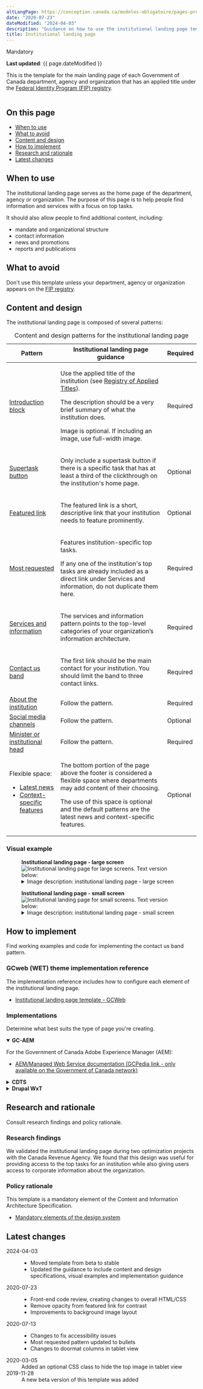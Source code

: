 ```yaml
---
altLangPage: https://conception.canada.ca/modeles-obligatoire/pages-profil-institutionnel.html
date: "2020-07-23"
dateModified: "2024-04-03"
description: "Guidance on how to use the institutional landing page template and its associated components on Canada.ca."
title: Institutional landing page
---
```

<p><span class="label label-danger">Mandatory</span></p>
<p><strong>Last updated</strong>: {{ page.dateModified }}</p>
<p>
    This is the template for the main landing page of each Government of Canada department, agency and organization that has an applied title under the
    <a href="https://www.tbs-sct.canada.ca/ap/fip-pcim/reg-eng.asp">Federal Identity Program (FIP) registry</a>.
</p>
<div class="pattern-demo mrgn-tp-lg mrgn-bttm-xl"><img src="../images/ilp-crop.png" class="img-responsive" alt="" /></div>

<section>
    <h2>On this page</h2>
    <ul>
        <li><a href="#use">When to use</a></li>
        <li><a href="#avoid">What to avoid</a></li>
        <li><a href="#design">Content and design</a></li>
        <li><a href="#implement">How to implement</a></li>
        <li><a href="#research">Research and rationale</a></li>
        <li><a href="#changes">Latest changes</a></li>
    </ul>
    <section>
        <h2 id="use">When to use</h2>
        <p>
           The institutional landing page serves as the home page of the department, agency or organization. The purpose of this page is to help people find information and services with a focus on top tasks.
        </p>
        <p>It should also allow people to find additional content, including:</p>
        <ul>
          <li>mandate and organizational structure</li>
          <li>contact information</li>
          <li>news and promotions</li>
          <li>reports and publications</li>
        </ul>
    </section>
    <section>
        <h2 id="avoid">What to avoid</h2>
        <p>Don't use this template unless your department, agency or organization appears on the  <a href="https://www.tbs-sct.canada.ca/ap/fip-pcim/reg-eng.asp">FIP registry</a>.</p>
    </section>
    <section>
        <h2 id="design">Content and design</h2>
        <p>The institutional landing page is composed of several patterns:</p>
        <div class="row mrgn-tp-lg">
            <div class="col-md-12">
                <div class="panel panel-default">
                    <table class="table table-striped" id="ilp-01" aria-live="polite">
                        <caption class="wb-inv">
                            Content and design patterns for the institutional landing page
                        </caption>
                        <thead>
                            <tr>
                                <th class="col-md-3">Pattern</th>
                                <th class="col-md-7">Institutional landing page guidance</th>
                                <th class="col-md-2 text-center">Required</th>
                            </tr>
                        </thead>
                        <tbody>
                            <tr>
                                <td><a href="../common-design-patterns/intro-block.html">Introduction block</a></td>
                                <td>
                                    <p>Use the applied title of the institution (see <a href="https://www.tbs-sct.gc.ca/hgw-cgf/oversight-surveillance/communications/fip-pcim/reg-eng.asp">Registry of Applied Titles</a>).</p>
                                    <p>The description should be a very brief summary of what the institution does.</p>
                                    <p>Image is optional. If including an image, use full-width image.</p>
                                </td>
                                <td class="text-center"><span class="far fa-check-circle text-success"></span><span class="wb-inv"> Required</span></td>
                            </tr>
                            <tr>
                                <td><a href="../common-design-patterns/buttons.html#action">Supertask button</a></td>
                                <td><p>Only include a supertask button if there is a specific task that has at least a third of the clickthrough on the institution's home page.</p></td>
                                <td class="text-center">Optional</td>
                            </tr>
                            <tr>
                                <td><a href="../common-design-patterns/featured-link.html">Featured link</a></td>
                                <td><p>The featured link is a short, descriptive link that your institution needs to feature prominently.</p></td>
                                <td class="text-center">Optional</td>
                            </tr>
                            <tr>
                                <td><a href="../common-design-patterns/most-requested.html">Most requested</a></td>
                                <td>
                                    <p>Features institution-specific top tasks.</p>
                                    <p>If any one of the institution's top tasks are already included as a direct link under Services and information, do not duplicate them here.</p>
                                </td>
                                <td class="text-center"><span class="far fa-check-circle text-success"></span><span class="wb-inv"> Required</span></td>
                            </tr>
                            <tr>
                                <td><a href="../common-design-patterns/services-information.html">Services and information</a></td>
                                <td><p>The services and information pattern points to the top-level categories of your organization’s information architecture.</p></td>
                                <td class="text-center"><span class="far fa-check-circle text-success"></span><span class="wb-inv"> Required</span></td>
                            </tr>
                            <tr>
                                <td><a href="../common-design-patterns/contact-band.html">Contact us band</a></td>
                                <td><p>The first link should be the main contact for your institution. You should limit the band to three contact links.</p></td>
                                <td class="text-center"><span class="far fa-check-circle text-success"></span><span class="wb-inv"> Required</span></td>
                            </tr>
                            <tr>
                                <td><a href="../common-design-patterns/about-institution.html">About the institution</a></td>
                                <td>Follow the pattern.</td>
                                <td class="text-center"><span class="far fa-check-circle text-success"></span><span class="wb-inv"> Required</span></td>
                            </tr>
                            <tr>
                                <td><a href="../common-design-patterns/social-media-channels.html">Social media channels</a></td>
                                <td>Follow the pattern.</td>
                                <td class="text-center">Optional</td>
                            </tr>
                            <tr>
                                <td><a href="../common-design-patterns/ministers-block.html">Minister or institutional head</a></td>
                                <td>Follow the pattern.</td>
                                <td class="text-center"><span class="far fa-check-circle text-success"></span><span class="wb-inv"> Required</span></td>
                            </tr>
                            <tr>
                                <td>
                                    Flexible space:<br />
                                    <ul>
                                        <li><a href="../common-design-patterns/latest-news.html">Latest news</a></li>
                                        <li><a href="../common-design-patterns/feature-tiles.html">Context-specific features</a></li>
                                    </ul>
                                </td>
                                <td>
                                    <p>The bottom portion of the page above the footer is considered a flexible space where departments may add content of their choosing.</p>
                                    <p>The use of this space is optional and the default patterns are the latest news and context-specific features.</p>
                                </td>
                                <td class="text-center">Optional</td>
                            </tr>
                        </tbody>
                    </table>
                </div>
            </div>
        </div>
        <h3>Visual example</h3>
        <div class="pattern-demo mrgn-tp-md mrgn-bttm-md">
            <figure class="mrgn-tp-md mrgn-bttm-lg">
                <figcaption><b>Institutional landing page - large screen</b></figcaption>
                <img src="../images/ilp-large.png" class="img-responsive" alt="Institutional landing page for large screens. Text version below:" />
                <details>
                    <summary class="wb-toggle" data-toggle='{"print":"on"}'>Image description: institutional landing page - large screen </summary>
                    <p>At the top of the page is an introduction block which includes an h1 titled [Institution name]. It is underlined with a short thick red line. Below the heading is a short description of the institution’s mandate.</p>
                    <p>Following the introduction block there is a supertask button which is a green rectangle with the words Supertask button [optional].</p>
                    <p>
                        Below this is the featured link pattern. It is contained within a horizontal blue band that stretches the entire length of the screen. Within the band is white, underlined text that reads: Featured link [optional].
                    </p>
                    <p>
                        The next item on the page is the most requested pattern. It is contained within a light grey band that stretches the entire length of the screen. Within the band are the words Most requested in black text. This is
                        followed by two columns of links. Each column contains three links in a bulleted list. The placeholder text for each link is [Top task hyperlink].
                    </p>
                    <p>
                        Below this is the services and information pattern. It is composed of nine separate doormats displayed across three columns and three rows. Each doormat has a linked placeholder heading that says [Hyperlink text].
                        Below the heading there is a placeholder description which contains the following instructions: Use action verbs, or simply list keywords to summarize the information or tasks that can be accomplished on the page it
                        links to.
                    </p>
                    <p>
                        The next item on the page is the contact us pattern. It consists of a horizontal light grey band with a Contact us heading followed by three links in a single row. The first link is Contact [Institution], the
                        following links are placeholders for top contact tasks.
                    </p>
                    <p>
                        The contact us band is followed by the about the institution pattern on the left and the social media channels pattern on the right. The about the institution links appear in a section with the heading “About the
                        [Institution]”. The design organizes bolded links in a bulleted list that spans across two columns. The first column has:
                    </p>
                    <ul>
                        <li>Mandate</li>
                        <li>Organizational structure</li>
                        <li>Transparency</li>
                        <li>Accessibility</li>
                        <li>Job opportunities</li>
                    </ul>
                    <p>The second column has:</p>
                    <ul>
                        <li>Reports</li>
                        <li>Compliance</li>
                        <li>Enforcements notifications</li>
                        <li>[Institutional link]</li>
                        <li>More: About the [institution] (Note: “more” is not linked)</li>
                    </ul>
                    <p>The social media channels pattern begins with the heading “On social media”. Below the heading, is a vertical list with associated icons and labels:</p>
                    <ul>
                        <li>Facebook icon followed by the placeholder text FacebookPageName</li>
                        <li>X icon followed by the placeholder text @XAccount</li>
                        <li>Youtube icon followed by the placeholder text YouTubeName</li>
                        <li>Instagram icon followed by the placeholder text InstagramName</li>
                        <li>LinkedIn icon followed by the placeholder text LinkedInName</li>
                    </ul>
                    <p>The next item that appears on the page is the minister or institutional head pattern. The pattern appears in 2 columns with the heading “Minister(s)”.</p>
                    <p>The first column presents a placeholder for an institutional head’s image on the left. The dimensions for the image are 200px x 250px. Information on the right includes:</p>
                    <ul>
                        <li>The Honourable [Minister name] (link)</li>
                        <li>[Official title] (text)</li>
                        <li>List item: Mandate letter [optional] (link)</li>
                        <li>List item: Briefing book [optional] (link)</li>
                    </ul>
                    <p>The second column presents a placeholder for an institutional head’s image on the left. The dimensions for the image are 200px x 250px. Information on the right includes:</p>
                    <ul>
                        <li>The Honourable [Minister name] (link)</li>
                        <li>[Official title] (text)</li>
                        <li>List item: Mandate letter [optional - single item] (link)</li>
                    </ul>
                    <p>
                        Below this pattern is the latest news pattern on the left and context-specific features pattern on the right. The latest news pattern has a heading that reads “News” followed by three groupings of text. Each grouping
                        has bold, linked placeholder text that reads [News title] followed by placeholder text for the date on a new line. The date format displayed is YYYY-MM-DD HH:MM. After the three groupings of text there is another
                        line of text that reads “More: [Institution] news”. The words “[Institution] news” are linked.
                    </p>
                    <p>
                        The context-specific features pattern is composed of a heading titled “Features” followed by two feature placeholders in a horizontal row. Each have an image placeholder surrounded by a light grey background. Within
                        the image placeholder are the prescribed image dimensions: 360px x 203px. Below each image placeholder on the grey background is a placeholder link that reads [Feature hyperlink text]. Underneath is the following
                        placeholder text: Brief description of the feature being promoted.
                    </p>
                </details>
            </figure>
        </div>
        <div class="pattern-demo mrgn-tp-md mrgn-bttm-md">
            <figure class="mrgn-tp-md mrgn-bttm-lg">
                <figcaption><b>Institutional landing page - small screen</b></figcaption>
                <img src="../images/ilp-small.png" class="img-responsive" alt="Institutional landing page for small screens. Text version below:" />
                <details>
                    <summary class="wb-toggle" data-toggle='{"print":"on"}'>Image description: institutional landing page - small screen</summary>
                    <p>At the top of the page is an introduction block which includes an h1 titled [Institution name]. It is underlined with a short thick red line. Below the heading is a short description of the institution’s mandate.</p>
                    <p>Following the introduction block there is a supertask button which is a green rectangle with the words Supertask button [optional].</p>
                    <p>
                        Below this is the featured link pattern. It is contained within a horizontal blue band that stretches the entire length of the screen. Within the band is white, underlined text that reads: Featured link [optional].
                    </p>
                    <p>
                        The next item on the page is the most requested pattern. It is contained within a light grey band that stretches the entire length of the screen. Within the band are the words Most requested in black text. This is
                        followed by a single list of links in a bulleted list. The placeholder text for each link is [Top task hyperlink].
                    </p>
                    <p>
                        Below this is the services and information pattern. It is composed of nine separate doormats that are vertically stacked on each other. Each doormat has linked placeholder headings that say [Hyperlink text]. Below
                        the headings there are placeholder descriptions which contain the following instructions: Use action verbs, or simply list keywords to summarize the information or tasks that can be accomplished on the page it links
                        to.
                    </p>
                    <p>
                        The next item on the page is the contact us pattern. It is contained within a light grey band that stretches the entire length of the screen. There is a “Contact us” heading followed by three links in a vertical row.
                        The first link is Contact [Institution], the following links are placeholders for top contact tasks.
                    </p>
                    <p>The contact us band is followed by the about the institution pattern. It consists of a heading “About the [Institution]”. Followed by nine bolded links:</p>
                    <ul>
                        <li>Mandate</li>
                        <li>Organizational structure</li>
                        <li>Transparency</li>
                        <li>Accessibility</li>
                        <li>Reports</li>
                        <li>Compliance</li>
                        <li>Enforcements notifications</li>
                        <li>[Institutional link]</li>
                        <li>More: About the [institution] (Note: “more” is not linked)</li>
                    </ul>
                    <p>Below the about the institution pattern is the social media channels pattern. It begins with the heading “On social media”. Below the heading, is a vertical list with associated icons and labels:</p>
                    <ul>
                        <li>Facebook icon followed by the placeholder text FacebookPageName</li>
                        <li>X icon followed by the placeholder text @XAccount</li>
                        <li>Youtube icon followed by the placeholder text YouTubeName</li>
                        <li>Instagram icon followed by the placeholder text InstagramName</li>
                        <li>LinkedIn icon followed by the placeholder text LinkedInName</li>
                    </ul>
                    <p>The next item that appears on the page is the Minister or institutional head pattern. The pattern begins with the heading “Minister(s)” and is followed by two items.</p>
                    <p>
                        The first item begins with a linked heading “The Honourable [Minister name]” followed by an image placeholder with the prescribed dimensions of 200px x 250px. Below the image is the text [Official title]. This is
                        followed by a bulleted list with the following two linked items:
                    </p>
                    <ul>
                        <li>Mandate letter [optional] (link)</li>
                        <li>Briefing book [optional] (link)</li>
                    </ul>
                    <p>
                        The second item begins with a linked heading “The Honourable [Minister name] followed by an image placeholder with the prescribed dimensions of 200px x 250px. Below the image is the text [Official title]. This is
                        followed by the following linked item:
                    </p>
                    <ul>
                        <li>List item: Mandate letter [optional - single item] (link)</li>
                    </ul>
                    <p>
                        Below this pattern is the latest news pattern. It has a heading that reads “News” followed by three groupings of text. Each grouping has bold, linked placeholder text that reads [News title] followed by placeholder
                        text for the date on a new line. The date format displayed is YYYY-MM-DD HH:MM. After the three groupings of text there is another line of text that reads “More: [Institution] news”. The words “[Institution] news”
                        are linked.
                    </p>
                    <p>
                        The next item on the page is the context-specific features pattern. It is composed of a heading titled “Features” followed by two items. Each item has an image placeholder surrounded by a light grey background.
                        Within the image placeholder are the prescribed image dimensions: 360px x 203px. Below each image placeholder on the grey background is a placeholder link that reads [Feature hyperlink text]. Underneath is the
                        following placeholder text: Brief description of the feature being promoted.
                    </p>
                </details>
            </figure>
        </div>
    </section>
     <section>
        <h2 id="implement">How to implement</h2>
        <p>Find working examples and code for implementing the contact us band pattern.</p>
        <h3>GCweb (WET) theme implementation reference</h3>
        <p>The implementation reference includes how to configure each element of the institutional landing page.</p>
        <ul>
            <li><a href="https://wet-boew.github.io/GCWeb/templates/institutional-landing/institutional-landing-en.html">Institutional landing page template - GCWeb</a></li>
        </ul>
        <h3>Implementations</h3>
        <p>Determine what best suits the type of page you're creating.</p>
        <div class="row">
            <div class="col-md-8">
                <div class="wb-tabs mrgn-tp-lg">
                    <div class="tabpanels">
                        <details id="004" open="open">
                            <summary><strong>GC-AEM</strong></summary>
                            <p class="mrgn-tp-lg">For the Government of Canada Adobe Experience Manager (AEM):</p>
                            <ul>
                                <li>
                                    <a href="https://www.gcpedia.gc.ca/wiki/AEM_GC-specific_Documentation_6.5">
                                        AEM/Managed Web Service documentation (GCPedia link - only available on the Government of Canada network)
                                    </a>
                                </li>
                            </ul>
                        </details>
                        <details id="005">
                            <summary><strong>CDTS</strong></summary>
                            <p class="mrgn-tp-lg">For the Centrally Deployed Templates Solution (CDTS):</p>
                            <ul>
                                <li><a href="https://cenw-wscoe.github.io/sgdc-cdts/docs/index-en.html">CDTS documentation</a></li>
                            </ul>
                        </details>
                        <details id="006">
                            <summary><strong>Drupal WxT</strong></summary>
                            <p class="mrgn-tp-lg">For Drupal WxT:</p>
                            <ul>
                                <li><a href="https://drupalwxt.github.io/">Drupal WxT documentation</a></li>
                            </ul>
                        </details>
                    </div>
                </div>
            </div>
        </div>
    </section>
    <section>
        <h2 id="research">Research and rationale</h2>
        <p>Consult research findings and policy rationale.</p>
        <h3>Research findings</h3>
        <p>
            We validated the institutional landing page during two optimization projects with the Canada Revenue Agency. We found that this design was useful for providing access to the top tasks for an institution while also giving users
            access to corporate information about the organization.
        </p>
        <h3>Policy rationale</h3>
        <p>This template is a mandatory element of the Content and Information Architecture Specification.</p>
        <ul>
            <li><a href="https://design.canada.ca/specifications/mandatory-elements.html">Mandatory elements of the design system</a></li>
        </ul>
    </section>
    <section>
        <h2 id="changes">Latest changes</h2>
    <dl class="dl-horizontal">
        <dt>
            <time datetime="2024-04-03" class="link-muted">2024-04-03</time>
        </dt>
        <dd>
            <ul>
                <li>Moved template from beta to stable</li>
                <li>Updated the guidance to include content and design specifications, visual examples and implementation guidance</li>
            </ul>
        </dd>
        <dt>
            <time datetime="2020-07-23" class="link-muted">2020-07-23</time>
        </dt>
        <dd>
            <ul>
                <li>Front-end code review, creating changes to overall HTML/CSS</li>
                <li>Remove opacity from featured link for contrast</li>
                <li>Improvements to background image layout</li>
            </ul>
        </dd>
        <dt>
            <time datetime="2020-07-13" class="link-muted">2020-07-13</time>
        </dt>
        <dd>
            <ul>
              <li>Changes to fix accessibility issues</li>
              <li>Most requested pattern updated to bullets</li>
              <li>Changes to doormat columns in tablet view</li>
            </ul>
        </dd>
        <dt>
            <time datetime="2020-03-05" class="link-muted">2020-03-05</time>
        </dt>
        <dd>Added an optional CSS class to hide the top image in tablet view</dd>
        <dt>
            <time datetime="2019-11-28" class="link-muted">2019-11-28</time>
        </dt>
        <dd>A new beta version of this template was added</dd>
    </dl>
</section>

